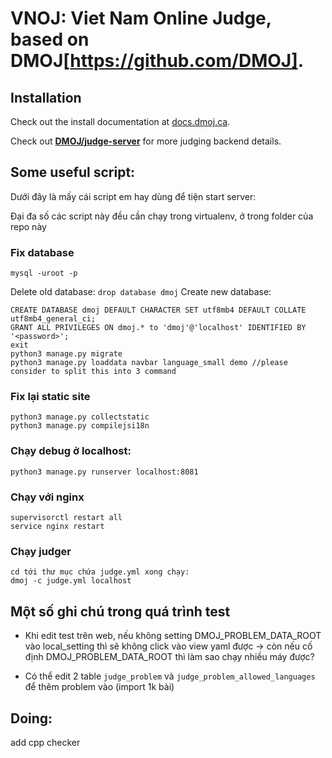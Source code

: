 VNOJ: Viet Nam Online Judge, based on DMOJ[https://github.com/DMOJ].
=====
## Installation

Check out the install documentation at [docs.dmoj.ca](https://docs.dmoj.ca/#/site/installation). 

Check out [**DMOJ/judge-server**](https://github.com/DMOJ/judge-server) for more judging backend details.

## Some useful script:

Dưới đây là mấy cái script em hay dùng để tiện start server:

Đại đa số các script này đều cần chạy trong virtualenv, ở trong folder của repo này
### Fix database
```
mysql -uroot -p
```
Delete old database: `drop database dmoj`
Create new database:  
```
CREATE DATABASE dmoj DEFAULT CHARACTER SET utf8mb4 DEFAULT COLLATE utf8mb4_general_ci;
GRANT ALL PRIVILEGES ON dmoj.* to 'dmoj'@'localhost' IDENTIFIED BY '<password>';
exit
python3 manage.py migrate
python3 manage.py loaddata navbar language_small demo //please consider to split this into 3 command 
```

### Fix lại static site
```
python3 manage.py collectstatic
python3 manage.py compilejsi18n 
```

### Chạy debug ở localhost:
```
python3 manage.py runserver localhost:8081
```

### Chạy với nginx
```
supervisorctl restart all
service nginx restart
```

### Chạy judger
```
cd tới thư mục chứa judge.yml xong chạy: 
dmoj -c judge.yml localhost
```

## Một số ghi chú trong quá trình test
- Khi edit test trên web, nếu không setting DMOJ_PROBLEM_DATA_ROOT vào local_setting thì sẽ không click vào view yaml được -> còn nếu cố định DMOJ_PROBLEM_DATA_ROOT thì làm sao chạy nhiều máy được?

- Có thể edit 2 table `judge_problem` và `judge_problem_allowed_languages` để thêm problem vào (import 1k bài)

## Doing:
add cpp checker
